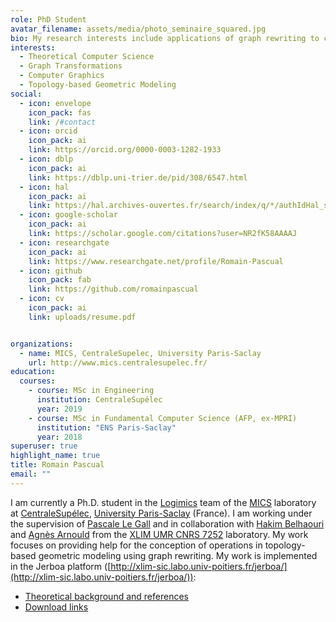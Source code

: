 ```yaml
---
role: PhD Student
avatar_filename: assets/media/photo_seminaire_squared.jpg
bio: My research interests include applications of graph rewriting to computer graphics.
interests:
  - Theoretical Computer Science
  - Graph Transformations
  - Computer Graphics
  - Topology-based Geometric Modeling
social:
  - icon: envelope
    icon_pack: fas
    link: /#contact
  - icon: orcid
    icon_pack: ai
    link: https://orcid.org/0000-0003-1282-1933  
  - icon: dblp
    icon_pack: ai
    link: https://dblp.uni-trier.de/pid/308/6547.html
  - icon: hal
    icon_pack: ai
    link: https://hal.archives-ouvertes.fr/search/index/q/*/authIdHal_s/romain-pascual
  - icon: google-scholar
    icon_pack: ai
    link: https://scholar.google.com/citations?user=NR2fK58AAAAJ
  - icon: researchgate
    icon_pack: ai
    link: https://www.researchgate.net/profile/Romain-Pascual
  - icon: github
    icon_pack: fab
    link: https://github.com/romainpascual
  - icon: cv
    icon_pack: ai
    link: uploads/resume.pdf


organizations:
  - name: MICS, CentraleSupelec, University Paris-Saclay
    url: http://www.mics.centralesupelec.fr/
education:
  courses:
    - course: MSc in Engineering
      institution: CentraleSupélec
      year: 2019
    - course: MSc in Fundamental Computer Science (AFP, ex-MPRI)
      institution: "ENS Paris-Saclay"
      year: 2018
superuser: true
highlight_name: true
title: Romain Pascual
email: ""
---
```


I am currently a Ph.D. student in the [Logimics](http://logimics.mics.centralesupelec.fr/) team of the [MICS](http://www.mics.centralesupelec.fr/) laboratory at [CentraleSupélec](https://www.centralesupelec.fr/), [University Paris-Saclay](https://www.universite-paris-saclay.fr/en) (France).
I am working under the supervision of [Pascale Le Gall](https://research.centralesupelec.fr/pascale.legall/) and in collaboration with [Hakim Belhaouri](http://xlim-sic.labo.univ-poitiers.fr/membres/hbelhaou/?lang=en) and [Agnès Arnould](http://xlim-sic.labo.univ-poitiers.fr/arnould/?lang=en) from the [XLIM UMR CNRS 7252](https://www.xlim.fr/en) laboratory. My work focuses on providing help for the conception of operations in topology-based geometric modeling using graph rewriting. My work is implemented in the Jerboa platform ([http://xlim-sic.labo.univ-poitiers.fr/jerboa/](http://xlim-sic.labo.univ-poitiers.fr/jerboa/)):

- [Theoretical background and references](http://xlim-sic.labo.univ-poitiers.fr/jerboa/features.html)
- [Download links](http://xlim-sic.labo.univ-poitiers.fr/jerboa/download.html)

